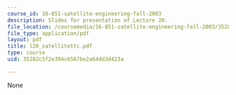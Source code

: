 ```yaml
---
course_id: 16-851-satellite-engineering-fall-2003
description: Slides for presentation of Lecture 20.
file_location: /coursemedia/16-851-satellite-engineering-fall-2003/35282c5f2e394c6567be2a64dd3d423a_l20_satellitettc.pdf
file_type: application/pdf
layout: pdf
title: l20_satellitettc.pdf
type: course
uid: 35282c5f2e394c6567be2a64dd3d423a

---
```

None